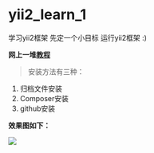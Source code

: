 # yii2_learn_1
学习yii2框架 先定一个小目标 运行yii2框架 :)

**网上一堆[教程 ](http://www.yiichina.com/doc/guide/2.0/start-installation)**

> 安装方法有三种：

1. 归档文件安装
2. Composer安装
3. github安装

**效果图如下：**

![](http://www.yiichina.com//docs/guide/2.0/images/start-app-installed.png)
